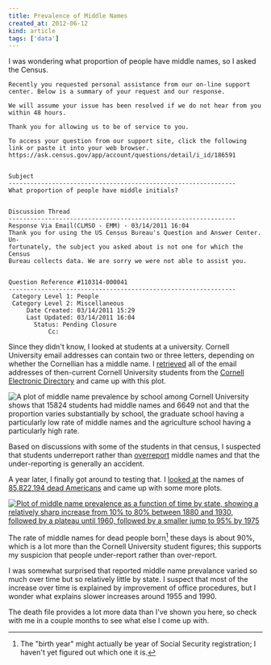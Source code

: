 ```yaml
---
title: Prevalence of Middle Names
created_at: 2012-06-12
kind: article
tags: ['data']
---
```


I was wondering what proportion of people have middle names, so I asked the Census.

	Recently you requested personal assistance from our on-line support
	center. Below is a summary of your request and our response.

	We will assume your issue has been resolved if we do not hear from you
	within 48 hours.

	Thank you for allowing us to be of service to you.

	To access your question from our support site, click the following
	link or paste it into your web browser.
	https://ask.census.gov/app/account/questions/detail/i_id/186591


	Subject
	---------------------------------------------------------------
	What proportion of people have middle initials?


	Discussion Thread
	---------------------------------------------------------------
	Response Via Email(CLMSO - EMM) - 03/14/2011 16:04
	Thank you for using the US Census Bureau's Question and Answer Center. Un-
	fortunately, the subject you asked about is not one for which the Census
	Bureau collects data. We are sorry we were not able to assist you.


	Question Reference #110314-000041
	---------------------------------------------------------------
	 Category Level 1: People
	 Category Level 2: Miscellaneous
	     Date Created: 03/14/2011 15:29
	     Last Updated: 03/14/2011 16:04
		   Status: Pending Closure
		       Cc:

Since they didn't know, I looked at students at a university. Cornell University
email addresses can contain two or three letters, depending on whether the Cornellian
has a middle name. I [retrieved](https://gitorious.org/tlevine/toilet_survey/blobs/master/sample/ced.sh)
all of the email addresses of then-current Cornell University students from the
[Cornell Electronic Directory](http://www.it.cornell.edu/services/thunderbird/howto/troubleshooting_detail.cfm?id=143944)
and came up with this plot.

![A plot of middle name prevalence by school among Cornell University
  shows that 15824 students had middle names and 6649 not and that the
  proportion varies substantially by school, the graduate school
  having a particularly low rate of middle names and the agriculture
  school having a particularly high rate.
](cornell_middle_names_by_school.png)

Based on discussions with some of the students in that census,
I suspected that students underreport rather than
[overreport](http://www.youtube.com/watch?v=OJgaaAfhR5I&t=7m51s)
middle names and that the under-reporting is generally an accident.

A year later, I finally got around to testing that.
I [looked at](https://github.com/tlevine/united-states-middlenames)
the names of [85,822,194 dead Americans](http://ssdmf.info)
and came up with some more plots.

[
  ![Plot of middle name prevalence as a function of time by state,
    showing a relatively sharp increase from 10% to 80% between 1880
    and 1930, followed by a plateau until 1960, followed by a
    smaller jump to 95% by 1975
  ](us_middle_names_over_time.png)
](us_middle_names_over_time_by_state.pdf)

The rate of middle names for dead people born[^birth] these days is about 90%,
which is a lot more than the Cornell University student figures; this
supports my suspicion that people under-report rather than over-report.

I was somewhat surprised that reported middle name prevalance varied so much
over time but so relatively little by state. I suspect that most of the
increase over time is explained by improvement of office procedures, but I
wonder what explains slower increases around 1955 and 1990.

The death file provides a lot more data than I've shown you here, so
check with me in a couple months to see what else I come up with.

[^birth]: The "birth year" might actually be year of Social Security
    registration; I haven't yet figured out which one it is.
